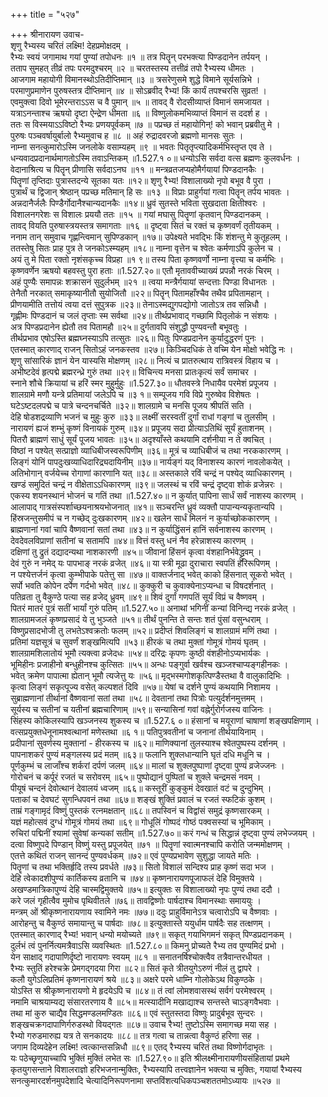 +++
title = "५२७"

+++
श्रीनारायण उवाच-  
शृणु रैभ्यस्य चरितं लक्ष्मि! देहप्रमोक्षदम् ।  
रैभ्यः स्वयं जगामाथ गयां पुण्यां तपोधनः ॥१ ॥
तत्र पितॄन् परभक्त्या पिण्डदानेन तर्पयन् ।  
तताप सुमहत् तीव्रं तपः परमदुश्चरम् ॥२ ॥
चरतस्तस्य तत्तीव्रं तपो रैभ्यस्य धीमतः ।  
आजगाम महायोगी विमानस्थोऽतिदीप्तिमान् ॥३ ॥
त्रसरेणुसमे शुद्धे विमाने सूर्यसन्निभे ।  
परमाणुप्रमाणेन पुरुषस्तत्र दीप्तिमान् ॥४ ॥
सोऽब्रवीद् रैभ्य! किं कार्यं तपश्चरसि सुव्रत! ।  
एवमुक्त्वा दिवो भूमेरन्तराऽऽस च वै पुमान् ॥५ ॥
तावद् वै रोदसीव्याप्तं विमानं समजायत ।  
यत्राऽनन्ताश्च ऋषयो दृष्टा ऐन्द्रेण धीमता ॥६ ॥
विष्णुलोकमभिव्याप्तं विमानं स ददर्श ह ।  
ततः स विस्मयाऽऽविष्टो रैभ्यः प्रणयपूर्वकम् ॥७ ॥
पप्रच्छ तं महायोगिन्! को भवान् प्रब्रवीतु मे ।  
पुरुषः पञ्चवर्षायुर्बालो रैभ्यमुवाच ह ॥८ ॥
अहं रुद्रादवरजो ब्रह्मणो मानसः सुतः ।  
नाम्ना सनत्कुमारोऽस्मि जनलोके वसाम्यहम् ॥९ ॥
भवतः पितृतृप्त्यादिकर्मभिस्तृप्त एव ते ।  
धन्यवादप्रदानार्थमागतोऽस्मि तवाऽन्तिकम् ॥1.527.१ ०॥
धन्योऽसि सर्वदा वत्स ब्रह्मणः कुलवर्धनः ।  
वेदानाश्रित्य च पितॄन् प्रीणासि सर्वदाऽनघ ॥११ ॥
मन्त्रव्रतजप्यहोमैर्गयायां पिण्डदानकैः ।  
पितॄणां तृप्तिदाः पुत्रास्तदन्ये सूतका यतः ॥१२॥
शृणु रैभ्य! विशालाख्यो नृपो बभूव वै पुरा ।  
पुत्रार्थं च द्विजान् श्रेष्ठान् पप्रच्छ मतिमान् हि सः ॥१३ ॥
विप्राः प्राहुर्गयां गत्वा पितॄन् तर्पय भावतः ।  
अन्नदानैर्जलैः पिण्डैर्गोदानैश्चान्यदानकैः ॥१४॥
ध्रुवं सुतस्ते भविता सुखदाता क्षितीश्वरः ।  
विशालनगरेशः स विशालः प्रययौ ततः ॥१५ ॥
गयां मघासु पितॄणां कृतवान् पिण्डदानकम् ।  
तावद् वियति पुरुषास्त्रयस्तत्र समागताः ॥१६ ॥
दृष्ट्वा सितं च रक्तं च कृष्णवर्णं तृतीयकम् ।  
ननाम तान् समुवाच गृह्णन्त्विमान् सुपिण्डकान् ॥१७॥
उपेक्ष्यते भवद्भिः किं शंशन्तु मे कुतूहलम् ।  
ततस्तेषु सितः प्राह पुत्र ते जनकोऽस्म्यहम् ॥१८॥
नाम्ना वृत्तेन च श्वेतः कर्मणाऽपि कुलेन च ।  
अयं तु मे पिता रक्तो नृशंसकृच्च विप्रहा ॥१ ९॥
तस्य पिता कृष्णवर्णो नाम्ना वृत्त्या च कर्मभिः ।  
कृष्णवर्णेन ऋषयो बहवस्तु पुरा हताः ॥1.527.२०॥
एतौ मृताववीच्याख्यं प्रपन्नौ नरकं चिरम् ।  
अहं पुण्यैः समापन्नः शक्रासनं सुदुर्लभम् ॥२१ ॥
त्वया मन्त्रैर्गयायां सन्दत्ताः पिण्डा विधानतः ।  
तेनैतौ नरकात् समाकृष्यानीतौ सुयोजितौ ॥२२॥
पितॄन् पितामहाँश्चैव तथैव प्रपितामहान् ।  
प्रीणयामीति तत्तोयं त्वया दत्तं सुपुत्रक ॥२३॥
तेनाऽस्मद्युगपद्योगो जातोऽत्र तव सन्निधौ ।  
गृह्णीमः पिण्डदानं च जलं तृप्ताः स्म सर्वथा ॥२४॥
तीर्थप्रभावाद् गच्छामि पितृलोकं न संशयः ।  
अत्र पिण्डप्रदानेन ह्येतौ तव पितामहौ ॥२५॥
दुर्गतावपि संशुद्धौ पुण्यवन्तौ बभूवतुः ।  
तीर्थप्रभाव एषोऽस्ति ब्रह्मघ्नस्याऽपि तत्सुतः ॥२६॥
पितुः पिण्डप्रदानेन कुर्यादुद्धरणं पुनः ।  
एतस्मात् कारणाद् राजन् सितोऽहं जनकस्तव ॥२७॥
किञ्चिदधिकं ते वच्मि येन मोक्षो भवेद्धि नः ।  
शृणु सांसारिकं ज्ञानं येन यास्यसि मोक्षणम् ॥२८॥
नित्यं च प्रातरुत्थाय रात्रिवस्त्रं विहाय च ।  
अभीष्टदेवं हृत्पद्मे ब्रह्मरन्ध्रे गुरुं तथा ॥२९॥
विचिन्त्य मनसा प्रातःकृत्यं सर्वं समाचर ।  
स्नाने शौचे क्रियायां च हरिं स्मर मुहुर्मुहुः ॥1.527.३०॥
धौतवस्त्रे निधायैव परमेशं प्रपूजय ।  
शालग्रामे मणौ यन्त्रे प्रतिमायां जलेऽपि च ॥३ १॥
सम्पूजय गवि विप्रे गुरुष्वेव विशेषतः ।  
घटेऽष्टदलपद्मे च पात्रे चन्दनचर्चिते ॥३२॥
शालग्रामे च मनसि पूजय श्रीपतिं सति ।  
देहि षोडशद्रव्याणि भजनं च मुहुः कुरु ॥३३॥
लक्ष्मीं सरस्वतीं दुर्गां राधां गङ्गां च तुलसीम् ।  
नारायणं ह्यजं शम्भुं कृष्णं विनायकं गुरुम् ॥३४॥
प्रपूजय सदा प्रीत्याऽतिथिं सूर्यं हुताशनम् ।  
पितरौ ब्राह्मणं साधुं सूर्यं पूजय भावतः ॥३५॥
अदृश्याँस्ते कथयामि दर्शनीया न ते क्वचित् ।  
विष्ठां न पश्येत् सत्प्राज्ञो व्याधिबीजस्वरूपिणीम् ॥३६॥
मूत्रं च व्याधिबीजं च तथा नरककारणम् ।  
लिङ्गं योनिं पापदुःखव्याधिदारिद्र्यदायिनीम् ॥३७॥
नार्यङ्गं यद् विनाशस्य कारणं नावलोकयेत् ।  
अतिभोगान् वर्जयेच्च रोगाणां कारणानि यत् ॥३८॥
अस्तकाले रविं चन्द्रं न पश्येद् व्याधिकारणम् ।  
खण्डं समुदितं चन्द्रं न वीक्षेताऽऽधिकारणम् ॥३९॥
जलस्थं च रविं चन्द्रं दृष्ट्वा शोकं व्रजेन्नरः ।  
एकस्य शयनस्थानं भोजनं च गतिं तथा ॥1.527.४०॥
न कुर्यात् पापिना सार्धं सर्वं नाशस्य कारणम् ।  
आलापाद् गात्रसंस्पर्शाच्छयनाश्रयभोजनात् ॥४१॥
सञ्चरन्ति ध्रुवं व्यक्तौ पापान्यन्यकृतान्यपि ।  
हिंस्रजन्तुसमीपं च न गच्छेद् दुःखकारणम् ॥४२॥
खलेन सार्धं मिलनं न कुर्याच्छोककारणम् ।  
ब्राह्मणानां गवां चापि वैष्णवानां सतां तथा ॥४३॥
न कुर्याद्धिंसनं हानिं सर्वनाशस्य कारणम् ।  
देवदेवलविप्राणां सतीनां च सतामपि ॥४४॥
वित्तं वस्तु धनं नैव हरेन्नाशस्य कारणम् ।  
दक्षिणां तु द्रुतं दद्यादन्यथा नाशकारणी ॥४५॥
जीवानां हिंसनं कृत्वा वंशहानिर्भवेद्ध्रुवम् ।  
देवं गुरुं न नमेद् यः पापभाङ् नरकं व्रजेत् ॥४६॥
या स्त्री मूढा दुराचारा स्वपतिं हरिरूपिणम् ।  
न पश्येत्तर्जनं कृत्वा कुम्भीपाके पतेत्तु सा ॥४७॥
वाक्तर्जनाद् भवेत् काको हिंसनात् सूकरो भवेत् ।  
सर्पो भवति कोपेन दर्पेण गर्दभो भवेत् ॥४८॥
कुक्कुरी च कुवाक्येनाऽप्यन्धा च विषदर्शनात् ।  
पतिव्रता तु वैकुण्ठे पत्या सह व्रजेद् ध्रुवम् ॥४९॥
शिवं दुर्गां गणपतिं सूर्यं विप्रं च वैष्णवम् ।  
पितरं मातरं पुत्रं सतीं भार्यां गुरुं पतिम् ॥1.527.५०॥
अनाथां भगिनीं कन्यां विनिन्द्य नरकं व्रजेत् ।  
शालग्रामजलं कृष्णप्रसादं ये तु भुञ्जते ॥५१॥
तीर्थं पुनन्ति ते सन्तः शतं पुंसां वसुन्धराम् ।  
विष्णुप्रसादभोजी तु लभतेऽश्वक्रतोः फलम् ॥५२॥
प्रदीप्तं शिवलिङ्गं च शालग्रामं मणिं तथा ।  
प्रतिमां यज्ञसूत्रं च सुवर्णं शङ्खमित्यपि ॥५३॥
हीरकं च तथा मुक्तां गोमूत्रं गोमयं घृतम् ।  
शालग्रामशिलातोयं भूमौ त्यक्त्वा व्रजेदधः ॥५४॥
दरिद्रः कृपणः कुष्ठी वंशहीनोऽप्यभार्यकः ।  
भूमिहीनः प्रजाहीनो बन्धुहीनश्च कुत्सितः ॥५५॥
अन्धः पङ्गुर्वा खर्वश्च खञ्जश्चाप्यङ्गहीनकः ।  
भवेत् क्रमेण पापात्मा ह्येतान् भूमौ त्यजेत्तु यः ॥५६॥
मृद्भस्मगोशकृत्पिण्डैस्तथा वै वालुकादिभिः ।  
कृत्वा लिङ्गं सकृत्पूज्य वसेत् कल्पशतं दिवि ॥५७॥
येषां च दर्शने पुण्यं कथयामि निशामय ।  
सुब्राह्मणानां तीर्थानां वैष्णवानां सतां तथा ॥५८॥
देवतानां तथा पित्रोः पत्युर्दर्शनमुत्तमम् ।  
सूर्यस्य च सतीनां च यतीनां ब्रह्मचारिणाम् ॥५९॥
सन्यासिनां गवां वह्नेर्गुरोर्गजस्य वाजिनः ।  
सिंहस्य कोकिलस्यापि खञ्जनस्य शुकस्य च ॥1.527.६ ०॥
हंसानां च मयूराणां चाषाणां शङ्खपक्षिणाम् ।  
वत्सप्रयुक्तधेनूनामश्वत्थानां मणेस्तथा ॥६ १॥
पतिपुत्रवतीनां च जनानां तीर्थयायिनाम् ।  
प्रदीपानां सुवर्णस्य मुक्तानां - हीरकस्य च ॥६२॥
माणिक्यानां तुलस्याश्च श्वेतपुष्पस्य दर्शनम् ।  
पापनाशकरं पुण्यं मङ्गलस्य प्रदं मतम् ॥६३॥
फलानि शुक्लधान्यानि घृतं दधि मधूनि च ।  
पूर्णकुम्भं च लाजाँश्च शर्करां दर्पणं जलम् ॥६४॥
मालां च शुक्लपुष्पाणां दृष्ट्वा पुण्यं व्रजेज्जनः ।  
गोरोचनं च कर्पूरं रजतं च सरोवरम् ॥६५॥
पुष्पोद्यानं पुष्पितां च शुक्ले चन्द्रमसं नवम् ।  
पीयूषं चन्दनं देवोत्थानं देवालयं ध्वजम् ॥६६॥
कस्तूरीं कुङ्कुमं देवखातं वटं च दुन्दुभिम् ।  
पताकां च देवघटं सुगन्धिपवनं तथा ॥६७॥
शङ्खं शुक्तिं प्रवालं च रजतं स्फटिकं कुशम् ।  
ताम्रं गङ्गामृदं विष्णुं पुस्तकं रत्नमक्षतान् ॥६८॥
तपस्विनं च विद्वांसं समुद्रं कृष्णसारकम् ।  
यज्ञं महोत्सवं दुग्धं गोमूत्रं गोमयं तथा ॥६९॥
गोधूलिं गोष्पदं गोष्ठं पक्वसस्यां च भूमिकाम् ।  
रुचिरां पद्मिनीं श्यामां सुवेषां कन्यकां सतीम् ॥1.527.७०॥
करं गन्धं च सिद्धान्नं दृष्ट्वा पुण्यं लभेज्जयम् ।  
दत्वा विष्णुपदे पिण्डान् विष्णुं यस्तु प्रपूजयेत् ॥७१ ॥
पितॄणां स्वात्मनश्चापि करोति जन्ममोक्षणम् ।  
एतत्ते कथितं राजन् सानन्दं पुण्यवर्धकम् ॥७२॥
एवं पुण्यप्रभावेण सुशुद्धा जायते मतिः ।  
पितॄणां च तथा भक्तिर्हृदि तस्य प्रवर्धते ॥७३॥
सितो विशालं सन्दिश्य प्राह कृष्णं सदा भज ।  
देहि त्वेकादशीपुण्यं कार्तिकस्य व्रतानि च ॥७४॥
कृष्णनारायणपूजाफलं देहि विमुक्तये ।  
अखण्डमात्रिकापुण्यं देहि चास्मद्विमुक्तये ॥७५॥
इत्युक्तः स विशालाख्यो नृपः पुण्यं तथा ददौ ।  
करे जलं गृहीत्वैव मुमोच पृथिवीतले ॥७६॥
तावद्विष्णोः पार्षदाश्च विमानस्थाः समाययुः ।  
मन्त्रम् ओं श्रीकृष्णनारायणाय स्वामिने नमः ॥७७॥
ददुः प्राहुर्विमानेऽत्र चत्वारोऽपि च वैष्णवाः ।  
आरोहन्तु च वैकुण्ठं समायान्तु च पार्षदाः ॥७८॥
इत्युक्तास्ते ययुर्धाम पार्षदैः सह तत्क्षणम् ।  
एतस्मात् कारणाद् रैभ्य! भवान् धन्यो मयोच्यते ॥७९॥
सकृत् गयाभिगमनं सकृत् पिण्डप्रदानकम् ।  
दुर्लभं त्वं पुनर्नित्यमत्रैवाऽसि व्यवस्थितः ॥1.527.८०॥
किमनु प्रोच्यते रैभ्य तव पुण्यमिदं प्रभो ।  
येन साक्षाद् गदापाणिर्दृष्टो नारायणः स्वयम् ॥८१ ॥
सनातनर्षिश्चोक्त्वैव तत्रैवान्तरधीयत ।  
रैभ्यः स्तुतिं हरेश्चक्रे प्रेमगद्गदया गिरा ॥८२॥
सितं कृते त्रीतयुगेऽरुणं नीलं तु द्वापरे ।  
कलौ युगेऽलिप्रतिमं कृष्णनारायणं श्रये ॥८३॥
अक्षरे परमे धाम्नि गोलोकेऽथ विकुण्ठके ।  
योऽस्ति स श्रीकृष्णनारायणो मे हृदयेऽपि च ॥८४॥
तं त्वां लोमशवासस्थं सर्वगं परमेश्वरम् ।  
नमामि चाश्रयाम्यद्य संसारतरणाय वै ॥८५॥
मत्स्यादीनि मखाद्याश्च सन्तस्ते चाऽङ्गवैभवाः ।  
तथा मां कुरु चाद्यैव सिद्धमण्डलमण्डितः ॥८६॥
एवं स्तुतस्तदा विष्णुः प्रादुर्बभूव सुन्दरः ।  
शङ्खचक्रगदापाणिर्गरुडस्थो वियद्गतः ॥८७॥
उवाच रैभ्य! तुष्टोऽस्मि समागच्छ मया सह ।  
रैभ्यो गरुडमारुह्य यत्र ते सनकादयः ॥८८॥
तत्र गत्वा च तान्नत्वा वैकुण्ठं हरिणा सह ।  
जगाम दिव्यदेहेन लक्ष्मि! त्वत्कान्तसन्निधौ ॥८९॥
एतद् रैभ्यस्य चरितं तथा विष्णोर्गदाभृतः ।  
यः पठेच्छृणुयाच्चापि भुक्तिं मुक्तिं लभेत सः ॥1.527.९०॥
इति श्रीलक्ष्मीनारायणीयसंहितायां प्रथमे कृतयुगसन्ताने विशालराज्ञो हरिभजनान्मुक्तिः, रैभ्यस्यापि तत्त्वज्ञानेन भक्त्या च मुक्तिः, गयायां रैभ्यस्य सनत्कुमारदर्शनमुपदेशादि चेत्यादिनिरूपणनामा सप्तविंशत्यधिकपञ्चशततमोऽध्यायः ॥५२७ ॥
    
